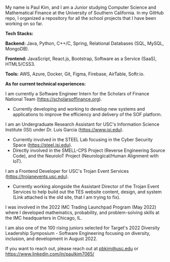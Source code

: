 My name is Paul Kim, and I am a Junior studying Computer Science and Mathematical Finance at the University of Southern California. In my GitHub repo, I organized a repository for all the school projects that I have been working on so far.

**Tech Stacks:**

**Backend:** Java, Python, C++/C, Spring, Relational Databases (SQL, MySQL, MongoDB).

**Frontend:** JavaScript, React.js, Bootstrap, Software as a Service (SaaS), HTML5/CSS3.

**Tools:** AWS, Azure, Docker, Git, Figma, Firebase, AirTable, Softr.io.

**As for current technical experiences:**

I am currently a Software Engineer Intern for the Scholars of Finance National Team (https://scholarsoffinance.org). 
  - Currently developing and working to develop new systems and applications to improve the efficiency and delivery of the SOF platform.
 
I am an Undergraduate Research Assistant for USC's Information Science Institute (ISI) under Dr. Luis Garcia (https://www.isi.edu).
  - Currently involved in the STEEL Lab focusing in the Cyber Security Space (https://steel.isi.edu).
  - Directly involved in the SMELL-CPS Project (Reverse Engineering Source Code), and the NeuroloT Project (Neurological/Human Alignment with IoT).

I am a Frontend Developer for USC's Trojan Event Services (https://trojanevents.usc.edu).
  - Currently working alongside the Assistant Director of the Trojan Event Services to help build out the TES website content, design, and system (Link attached is the old site, that I am trying to fix).

I was involved in the 2022 IMC Trading Launchpad Program (May 2022) where I developed mathematics, probability, and problem-solving skills at the IMC headquarters in Chicago, IL. 

I am also one of the 100 rising juniors selected for Target's 2022 Diversity Leadership Symposium - Software Engineering focusing on diversity, inclusion, and development in August 2022.

If you want to reach out, please reach out at pbkim@usc.edu or https://www.linkedin.com/in/paulkim7065/
